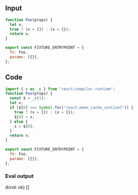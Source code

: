 
## Input

```javascript
function Foo(props) {
  let x;
  true ? (x = []) : (x = {});
  return x;
}

export const FIXTURE_ENTRYPOINT = {
  fn: Foo,
  params: [{}],
};

```

## Code

```javascript
import { c as _c } from "react/compiler-runtime";
function Foo(props) {
  const $ = _c(1);
  let x;
  if ($[0] === Symbol.for("react.memo_cache_sentinel")) {
    true ? (x = []) : (x = {});
    $[0] = x;
  } else {
    x = $[0];
  }
  return x;
}

export const FIXTURE_ENTRYPOINT = {
  fn: Foo,
  params: [{}],
};

```
      
### Eval output
(kind: ok) []
